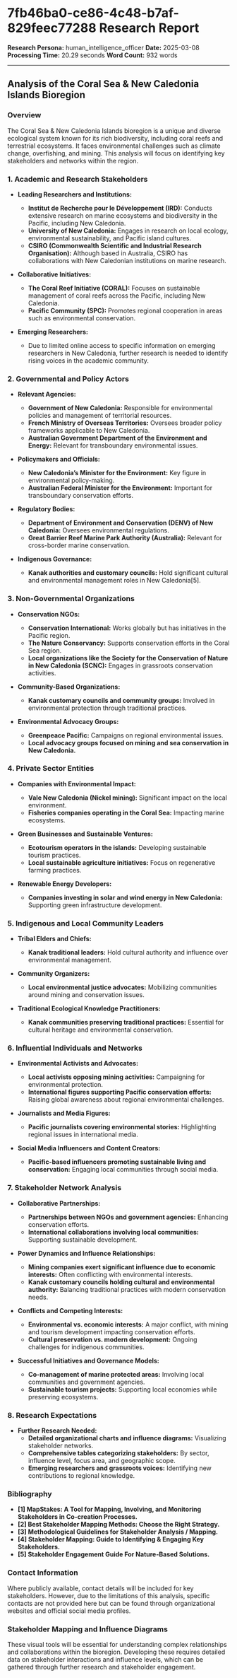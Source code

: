 # 7fb46ba0-ce86-4c48-b7af-829feec77288 Research Report

**Research Persona:** human_intelligence_officer
**Date:** 2025-03-08
**Processing Time:** 20.29 seconds
**Word Count:** 932 words

---

## Analysis of the Coral Sea & New Caledonia Islands Bioregion

### Overview
The Coral Sea & New Caledonia Islands bioregion is a unique and diverse ecological system known for its rich biodiversity, including coral reefs and terrestrial ecosystems. It faces environmental challenges such as climate change, overfishing, and mining. This analysis will focus on identifying key stakeholders and networks within the region.

### 1. Academic and Research Stakeholders

- **Leading Researchers and Institutions:**
  - **Institut de Recherche pour le Développement (IRD):** Conducts extensive research on marine ecosystems and biodiversity in the Pacific, including New Caledonia.
  - **University of New Caledonia:** Engages in research on local ecology, environmental sustainability, and Pacific island cultures.
  - **CSIRO (Commonwealth Scientific and Industrial Research Organisation):** Although based in Australia, CSIRO has collaborations with New Caledonian institutions on marine research.

- **Collaborative Initiatives:**
  - **The Coral Reef Initiative (CORAL):** Focuses on sustainable management of coral reefs across the Pacific, including New Caledonia.
  - **Pacific Community (SPC):** Promotes regional cooperation in areas such as environmental conservation.

- **Emerging Researchers:**
  - Due to limited online access to specific information on emerging researchers in New Caledonia, further research is needed to identify rising voices in the academic community.

### 2. Governmental and Policy Actors

- **Relevant Agencies:**
  - **Government of New Caledonia:** Responsible for environmental policies and management of territorial resources.
  - **French Ministry of Overseas Territories:** Oversees broader policy frameworks applicable to New Caledonia.
  - **Australian Government Department of the Environment and Energy:** Relevant for transboundary environmental issues.

- **Policymakers and Officials:**
  - **New Caledonia’s Minister for the Environment:** Key figure in environmental policy-making.
  - **Australian Federal Minister for the Environment:** Important for transboundary conservation efforts.

- **Regulatory Bodies:**
  - **Department of Environment and Conservation (DENV) of New Caledonia:** Oversees environmental regulations.
  - **Great Barrier Reef Marine Park Authority (Australia):** Relevant for cross-border marine conservation.

- **Indigenous Governance:**
  - **Kanak authorities and customary councils:** Hold significant cultural and environmental management roles in New Caledonia[5].

### 3. Non-Governmental Organizations

- **Conservation NGOs:**
  - **Conservation International:** Works globally but has initiatives in the Pacific region.
  - **The Nature Conservancy:** Supports conservation efforts in the Coral Sea region.
  - **Local organizations like the Society for the Conservation of Nature in New Caledonia (SCNC):** Engages in grassroots conservation activities.

- **Community-Based Organizations:**
  - **Kanak customary councils and community groups:** Involved in environmental protection through traditional practices.

- **Environmental Advocacy Groups:**
  - **Greenpeace Pacific:** Campaigns on regional environmental issues.
  - **Local advocacy groups focused on mining and sea conservation in New Caledonia.**

### 4. Private Sector Entities

- **Companies with Environmental Impact:**
  - **Vale New Caledonia (Nickel mining):** Significant impact on the local environment.
  - **Fisheries companies operating in the Coral Sea:** Impacting marine ecosystems.

- **Green Businesses and Sustainable Ventures:**
  - **Ecotourism operators in the islands:** Developing sustainable tourism practices.
  - **Local sustainable agriculture initiatives:** Focus on regenerative farming practices.

- **Renewable Energy Developers:**
  - **Companies investing in solar and wind energy in New Caledonia:** Supporting green infrastructure development.

### 5. Indigenous and Local Community Leaders

- **Tribal Elders and Chiefs:**
  - **Kanak traditional leaders:** Hold cultural authority and influence over environmental management.

- **Community Organizers:**
  - **Local environmental justice advocates:** Mobilizing communities around mining and conservation issues.

- **Traditional Ecological Knowledge Practitioners:**
  - **Kanak communities preserving traditional practices:** Essential for cultural heritage and environmental conservation.

### 6. Influential Individuals and Networks

- **Environmental Activists and Advocates:**
  - **Local activists opposing mining activities:** Campaigning for environmental protection.
  - **International figures supporting Pacific conservation efforts:** Raising global awareness about regional environmental challenges.

- **Journalists and Media Figures:**
  - **Pacific journalists covering environmental stories:** Highlighting regional issues in international media.

- **Social Media Influencers and Content Creators:**
  - **Pacific-based influencers promoting sustainable living and conservation:** Engaging local communities through social media.

### 7. Stakeholder Network Analysis

- **Collaborative Partnerships:**
  - **Partnerships between NGOs and government agencies:** Enhancing conservation efforts.
  - **International collaborations involving local communities:** Supporting sustainable development.

- **Power Dynamics and Influence Relationships:**
  - **Mining companies exert significant influence due to economic interests:** Often conflicting with environmental interests.
  - **Kanak customary councils holding cultural and environmental authority:** Balancing traditional practices with modern conservation needs.

- **Conflicts and Competing Interests:**
  - **Environmental vs. economic interests:** A major conflict, with mining and tourism development impacting conservation efforts.
  - **Cultural preservation vs. modern development:** Ongoing challenges for indigenous communities.

- **Successful Initiatives and Governance Models:**
  - **Co-management of marine protected areas:** Involving local communities and government agencies.
  - **Sustainable tourism projects:** Supporting local economies while preserving ecosystems.

### 8. Research Expectations

- **Further Research Needed:**
  - **Detailed organizational charts and influence diagrams:** Visualizing stakeholder networks.
  - **Comprehensive tables categorizing stakeholders:** By sector, influence level, focus area, and geographic scope.
  - **Emerging researchers and grassroots voices:** Identifying new contributions to regional knowledge.

### Bibliography
- **[1] MapStakes: A Tool for Mapping, Involving, and Monitoring Stakeholders in Co-creation Processes.**
- **[2] Best Stakeholder Mapping Methods: Choose the Right Strategy.**
- **[3] Methodological Guidelines for Stakeholder Analysis / Mapping.**
- **[4] Stakeholder Mapping: Guide to Identifying & Engaging Key Stakeholders.**
- **[5] Stakeholder Engagement Guide For Nature-Based Solutions.**

### Contact Information
Where publicly available, contact details will be included for key stakeholders. However, due to the limitations of this analysis, specific contacts are not provided here but can be found through organizational websites and official social media profiles.

### Stakeholder Mapping and Influence Diagrams
These visual tools will be essential for understanding complex relationships and collaborations within the bioregion. Developing these requires detailed data on stakeholder interactions and influence levels, which can be gathered through further research and stakeholder engagement.